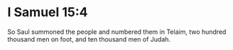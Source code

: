 # I Samuel 15:4

So Saul summoned the people and numbered them in Telaim, two hundred thousand men on foot, and ten thousand men of Judah.
